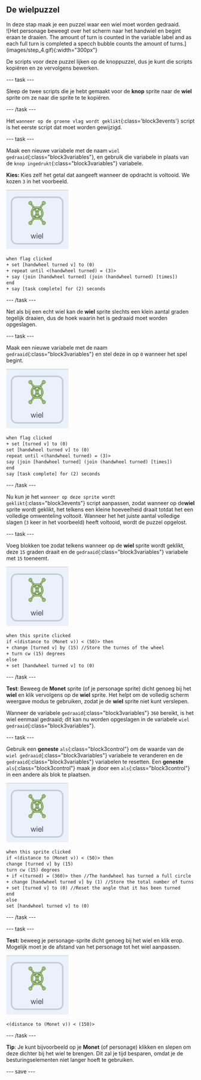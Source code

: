 ## De wielpuzzel

<div style="display: flex; flex-wrap: wrap">
<div style="flex-basis: 200px; flex-grow: 1; margin-right: 15px;">
In deze stap maak je een puzzel waar een wiel moet worden gedraaid.
</div>
<div>
![Het personage beweegt over het scherm naar het handwiel en begint eraan te draaien. The amount of turn is counted in the variable label and as each full turn is completed a specch bubble counts the amount of turns.](images/step_4.gif){:width="300px"}
</div>
</div>

De scripts voor deze puzzel lijken op de knoppuzzel, dus je kunt die scripts kopiëren en ze vervolgens bewerken.

--- task ---

Sleep de twee scripts die je hebt gemaakt voor de **knop** sprite naar de **wiel** sprite om ze naar die sprite te te kopiëren.

--- /task ---

Het `wanneer op de groene vlag wordt geklikt`{:class='block3events'} script is het eerste script dat moet worden gewijzigd.

--- task ---

Maak een nieuwe variabele met de naam `wiel gedraaid`{:class="block3variables"}, en gebruik die variabele in plaats van de `knop ingedrukt`{:class="block3variables"} variabele.

**Kies:** Kies zelf het getal dat aangeeft wanneer de opdracht is voltooid. We kozen `3` in het voorbeeld.

![Het wiel sprite.](images/handwheel-sprite.png)

```blocks3
when flag clicked
+ set [handwheel turned v] to (0)
+ repeat until <(handwheel turned) = (3)>
+ say (join [handwheel turned] (join (handwheel turned) [times])
end
+ say [task complete] for (2) seconds
```

--- /task ---

Net als bij een echt wiel kan de **wiel** sprite slechts een klein aantal graden tegelijk draaien, dus de hoek waarin het is gedraaid moet worden opgeslagen.

--- task ---

Maak een nieuwe variabele met de naam `gedraaid`{:class="block3variables"} en stel deze in op `0` wanneer het spel begint.

![De wiel sprite.](images/handwheel-sprite.png)

```blocks3
when flag clicked
+ set [turned v] to (0)
set [handwheel turned v] to (0)
repeat until <(handwheel turned) = (3)>
say (join [handwheel turned] (join (handwheel turned) [times])
end
say [task complete] for (2) seconds
```

--- /task ---

Nu kun je het `wanneer op deze sprite wordt geklikt`{:class="block3events"} script aanpassen, zodat wanneer op de**wiel** sprite wordt geklikt, het telkens een kleine hoeveelheid draait totdat het een volledige omwenteling voltooit. Wanneer het het juiste aantal volledige slagen (`3` keer in het voorbeeld) heeft voltooid, wordt de puzzel opgelost.

--- task ---

Voeg blokken toe zodat telkens wanneer op de **wiel** sprite wordt geklikt, deze `15` graden draait en de `gedraaid`{:class="block3variables"} variabele met `15` toeneemt.

![De wiel sprite.](images/handwheel-sprite.png)

```blocks3
when this sprite clicked
if <(distance to (Monet v)) < (50)> then
+ change [turned v] by (15) //Store the turnes of the wheel
+ turn cw (15) degrees
else
+ set [handwheel turned v] to (0)
```

--- /task ---

**Test**: Beweeg de **Monet** sprite (of je personage sprite) dicht genoeg bij het **wiel** en klik vervolgens op de **wiel** sprite. Het helpt om de volledig scherm weergave modus te gebruiken, zodat je de **wiel** sprite niet kunt verslepen.

Wanneer de variabele `gedraaid`{:class="block3variables"} `360` bereikt, is het wiel eenmaal gedraaid; dit kan nu worden opgeslagen in de variabele `wiel gedraaid`{:class="block3variables"}.

--- task ---

Gebruik een **geneste** `als`{:class="block3control"} om de waarde van de `wiel gedraaid`{:class="block3variables"} variabele te veranderen en de `gedraaid`{:class="block3variables"} variabelen te resetten. Een **geneste** `als`{:class="block3control"} maak je door een `als`{:class="block3control"} in een andere als blok te plaatsen.

![De wiel sprite.](images/handwheel-sprite.png)

```blocks3
when this sprite clicked
if <(distance to (Monet v)) < (50)> then
change [turned v] by (15)
turn cw (15) degrees
+ if <(turned) = (360)> then //The handwheel has turned a full circle
+ change [handwheel turned v] by (1) //Store the total number of turns
+ set [turned v] to (0) //Reset the angle that it has been turned
end
else
set [handwheel turned v] to (0)
```

--- /task ---

--- task ---

**Test:** beweeg je personage-sprite dicht genoeg bij het wiel en klik erop. Mogelijk moet je de afstand van het personage tot het wiel aanpassen.

![De wiel sprite.](images/handwheel-sprite.png)

```blocks3
<(distance to (Monet v)) < (150)>
```

--- /task ---

**Tip**: Je kunt bijvoorbeeld op je **Monet** (of personage) klikken en slepen om deze dichter bij het wiel te brengen. Dit zal je tijd besparen, omdat je de besturingselementen niet langer hoeft te gebruiken.

--- save ---
